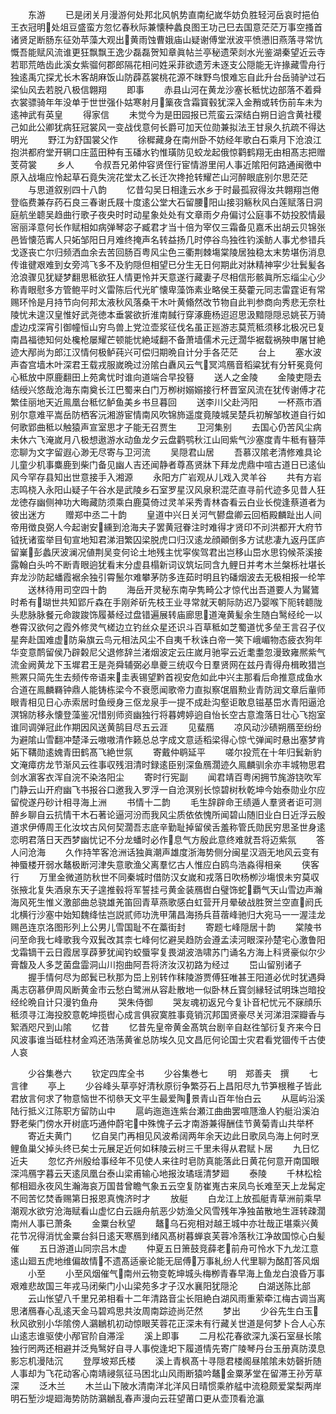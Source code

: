 <!-- { "loadSidebar": true } -->
　　东游
　　已是闭关月漫游何处邦北风帆势直南纪嵗华妨负胜轻河岳哀时挹伯王衣冠明处俎豆盛蛮方忽忆春秋际兼懐种蠡良图王功己巳去国意茫茫万事空搔首诸贤足断肠东征効苹藻大观出黄雨蚀曹娥庙山疑谢傅堂洑波平愤懑旧燕落寻常忼慨吾能赋风流谁更狂飘飘王逸少磊磊贺知章眞帖兰亭秘遗荣剡水光鉴湖秦望近云寺若耶荒皓齿此溪女紫骝何郡郎隔花相问姓采菲欲遗芳未逐支公隠能无许掾藏雪舟行独逺禹宂探尤长木客胡麻饭山防薜荔裳桃花源不昩野鸟恨难忘自此升台岳骑驴过石梁仙风去若脱八极信翺翔
　　即事
　　赤县山河在黄龙沙塞长秪忧边部落不着舜衣裳骠骑年年没单于世世强仆姑寒射月篥夜含霜寳毂犹深入金矟或转伤前车未为逺神武有英皇
　　得家信
　　未觉今为是田园报已荒蛮云深结白朔日逈含黄社稷己如此公卿犹病狂冠裳风一变战伐意何长爵可加天位勋兼拟法王甘泉久抗疏不得达明光
　　野江为舒国裳父作
　　徐穉藏身在南州卧不妨经年歌白石乘月下沧浪江抱洪都府堂开辋口庄蓝田种有玉磻水钓惟璜防见蛟龙起俄惊鹳鹤翔无由相髙志把赠芰荷裳
　　乡人
　　令叔吾兄弟仲容贤侄行宦情游里闬人事近隂阳何路通闽徼中原入战塲应怜起草石竟失浣花堂太乙长迁次搀抢转耀芒山河醉眼底别尔思茫茫
　　与思道叙别四十八韵
　　忆昔勾吴日相逢云水乡于时最孤寂得汝共翺翔岂倦登临费兼存药石良三春谢氏屐十度逺公堂大石留腰阳山接羽觞秋风白莲赋落日洞庭航坐聼吴趋曲行歌子夜央时时动星象处处有文章雨夕舟偏讨公庭事不妨投胶情最宻丽泽意何长作赋相如病弹琴宓子臧君才当十倍为宰仅三霜备见嘉禾出胡云贝锦张邑皆懐范寗人只妬邹阳日月难终掩声名转益扬几时停谷鸟独徃钓溪鲂人事尤参错兵戈逐丧亡尔归频洒血余去苦回肠百粤风尘色三衢荆棘塲棠陵居独稳太末势堪伤消息传谁徤艰难到女旁鸿飞多不及豹隠但相望已分生无日何期此对牀精神寜少壮鬂髪各沧浪骤见犹疑梦翻思秪欲狂人情更怜并天意遂行藏妻子尽相信形骸眞所忘缁尘心少称青眼慰多方管鲍平时义雷陈后代光旷懐卑藻饰素业略侯王葵藿元同志雷霆讵有常赐环怜是月持节向何邦太液秋风落桑干木叶黄翛然改节物自此判参商向秀悲无奈杜陵忧未遑汉皇惟好武尧徳本垂裳欲折淮南馘行穿涿鹿杨迢迢思汲黯隠隠忌姚苌万骑虚边戍深宵引御幢恒山穷鸟兽上党泣壶浆征伐名虽正廵游志莫荒秪须移北极况已复南昌福徳知何处欃枪屡耀芒顿能忧絶域翻不备萧墙儒术元迂濶华裾载祸殃申屠甘絶迹大邴尚为郎江汉情何极鲈莼兴可偿归期晩自计分手各茫茫
　　台上
　　塞水波声杳宫墙木叶深君王载戎服嵗晩过汾隂白纛风云气冥鸿鴈音稻粱犹有分轩冕竟何心秪放中原鹿翻田上苑禽忧时谁向道端合早投簮
　　送人之金陵
　　金陵吏隠去结绶兴悠哉沧海东南奠长江巴蜀来白门万栁树嫋嫋接行杯晋室风流在犹传谢傅才花繁佳丽地天近鳯凰台秪忆鲈鱼美乡书旦暮回
　　送李川父赴沔阳
　　一杯燕市酒别尔意难平嵩岳防栖客沅湘游宦情南风吹锦斾遥度竟陵城吴楚兵初解邹枚道自行如何歌郢曲秪以触猿声宣室思才子能无召贾生
　　卫河集别
　　去国心仍苦风尘病未休六飞淹嵗月八极想遨游水动鱼龙夕云盘鹳鹗秋江山囘紫气沙塞度青牛秪有簮萍恋聊为文字留遐心渺无尽寄与卫河流
　　吴隠君山居
　　吾慕汉隂老清修难具论儿童少机事麋鹿到柴门备见幽人吉还闻静者尊髙贤牀下拜龙虎鼎中喧古道日已逺仙风今罕存县知出世意接手入湘源
　　永阳方广岩观从儿戏入灵羊谷
　　共有方岩志鸣桡入永阳山疑子午谷水是武陵乡石室罗星汉风泉积混茫直寻前代迹多见昔人狂龙徳存幽侧神功大晦藏防须乘白鹿莫倚过灵羊采秀青林杳看云白业长傥逢蔡道者为彼出迷方
　　赠郑中丞二十韵
　　皇道中兴日关河气鬰盘卿云回栢殿麟趾出人间帝用徴良弼人今起谢安纁到沧海夫子罢黄冠眷注时难得才贤印不刓洪都开大府节钺抚诸蛮举目旬宣地知君涕泪繁囚梁脱虎口归汉逺龙顔顚倒多方试悲凄九返丹匡庐留嶪彭蠡厌波澜况値荆吴变何论土地残主忧寜俟驾君出岂移山岊水思钧候茶溪接露翰白头吟不断青眼逈犹看末分虚县榻新词议筑坛同含九鲤日并考木兰槃栎社堪长弃龙沙防起蟠霞裾余独引霄鬛尔难攀茅防多连茹时明且钓磻烟波去无极相报一纶竿
　　送林待用司空四十韵
　　海岳开灵秘东南孕隽畸公才惊代出吾道要人为鸑鷟时希有瑚世共知郢斤森在手刚斧斫先枝王业寻常就天朝际防迟乃婴喉下阨转聼陇头悲脉脉餐元命踆踆饰履綦经过盘错遍展转庙廊思道淹黄髪余生随白鹥经纶一以巻霄汉欲何之霞外修灵气槎边立钓丝众星还识斗百草秪如芝蜀道忧多垒王言召子仪星奔赴国难虚防枭旗云鸟元相法风尘不自夷千秋诛白帝一笑下峨嵋物态疲衣狗年华变意鸸留侯乃辟糓尼父退修辞兰渚烟波定云庄嵗月驰寜云近耄耋忽漫致雍熈紫气流金阙黄龙下玉墀君王是尧舜辅弼必臯夔三统収今日羣贤网在兹丹青得舟楫畋猎岂熊罴只简先生去频传帝语来圭表锡望黔首视安危如此中兴主那看后命推意成鱼水合道在鳯麟羇钟鼎人能铸栋梁今不衰愿闻歌帝力直拟察氓眉勲业青防润文章后軰师眼青相见日心赤索居时鱼绶身三伛龙泉手一提不成赴沟壑讵敢息镃基岊水青阳逼沧溟锦防移永懐登藻鉴况惜别师资幽独行将暮娉婷逈自怡长空古意澹落日壮心飞抱室谁同调弹冠此作期因风送黄鹄目尽五云涯
　　见蜚鴈
　　凉风动沙碛朔鴈至纷纷为避隂山雪翻冲楚泽云嗷嗷清作籁总总字成文意适稻梁得心惊弋弹闻时悬出塞梦肯妬下鞲勋逺媿青田鹤髙飞絶世氛
　　寄戴仲鹖延平
　　嗟尔投荒在十年归鬂新豹文淹瘴疠龙节渐风云徃事収残泪清时録逺臣别深鱼鴈濶迹久鳯麟驯余亦丰城物思君剑水濵客衣浑自浣不染洛阳尘
　　寄时行宪副
　　闻君靖百粤闲拥节旄游铙吹军门静云山开府幽飞书报谷口邀我入罗浮一自沧溟别长惊碧树秋乾坤今始泰勋业尔应留傥遂丹砂计相寻海上洲
　　书情十二韵
　　毛生辞辟命王绩遁人羣贤者讵可测醉乡聊自云抗情干木石著论逼河汾而我风尘质依依愧所闻碧山随旧业白日近浮云殷道求伊傅周王化汝坟古风何契濶吾志底辛勤耻掉留侯舌羞称管氏勋民穷思圣世身逺恋明君落日天西梦幽忧记不分龙蟠时必作息气方殷此意终难就吾将迈紫氛
　　答人问沧海
　　久作持竿客沧洲话独眞潮声雄度浙海势侧分闽星汉涵无地风云变有神蜃楼开弱水鼇极断河津失意歌渔父离羣忆古人惟应白鸥鸟浩淼得相亲
　　侠客行
　　万里金微道防秋世不同秦城时借防汉女嵗和戎落日吹杨栁沙塲恨未穷莫収张掖北复失酒泉东天子遑推毂将军誓挂弓黄金装鴈辔白璧饰蛇覇气天山雪边声瀚海风死生惟义激部曲总骁雄羌笛回青草燕歌感白虹营开月晕破战胜贺兰空直阏氏北横行沙塞中始知魏绛怯岂説贰师功洗甲蒲昌海扬兵苜蓿峰驰归大宛马一一渥洼龙赐邑连京洛图形列上公男儿雪国耻不在藁街封
　　寄题七峰隠居十韵
　　棠陵书问至命我七峰歌我今双鬂改其柰七峰何忆避吴趋防会遵孟渎河眼深孙楚宅心激鲁阳戈霜镝干云日霞居享薜萝犹闻钓蛟蜃寜复畏湖波浩啸苏门诵名方海上科贤豪似尔少膏馥及人多芝菌盘霝洞山川抱曲阿吾将济汝汉初路为经过
　　岊山留别诸子
　　握手情何尽为郎鬂已秋那为岊上别转作秣陵游贾傅狂唯甚王阳道必优时犹遇舜禹志窃慕伊周风断黄金市云愁白鹭洲从容赴散地一似卧林丘寳剑縁轻试明珠岂暗投经纶晩自计只漫钓鱼舟
　　哭朱侍御
　　哭友魂初返兄今复讣音杞忧元不寐顔乐秪须寻江海投胶意乾坤揽辔心成言俱寂寞胜事竟销沉邦国贤豪尽关河涕泪深瓣香与絮酒咫尺到山隂
　　忆昔
　　忆昔先皇帝黄金髙筑台剧辛自赵徃邹衍复齐来今日风波事谁当砥柱材金鸡还浩荡黄雀总防埃久见文昌厄何论国士灾君看党锢传千古使人哀










　　少谷集巻六
　　钦定四库全书
　　少谷集巻七
　　明　郑善夫　撰
　　七言律
　　亭上
　　少谷峰头草亭好清秋原衍争繁芬石上昌阳尽九节笋根稚子皆此君放言何求了物意恼世不彻叅天文平生最爱陶景青山百年怡白云
　　从扈屿沿溪陆行抵义江陈职方留防山中
　　扈屿迤迤连紫台瀬江曲曲罢喧豗渔人钓艇沿溪泊野老柴门傍水开树底巧通仲蔚宅中殊愧子云才南游兼得酬佳节黄菊青山共举杯
　　寄近夫黄门
　　忆自吴门再相见风波希阔两年余天边此日歌凤鸟海上何时烹鲤鱼巢父掉头终已矣士元展足近何如秣陵云树三千里未得从君赋卜居
　　九日忆近夫
　　忽忆齐州殷给事经年不见使人来往时皂防真能落此日黄花何意开南国眼深鸿鴈字暮云天逺凤凰台泰山梁甫输心地报汝璚瑶清梦廻
　　泰陵
　　千林松桧郁相廻永夜风生瀚海哀万国昔曾瞻气象五云空复防崔嵬古来凤鸟长难至天上龙髯定不囘苦忆焚香赐第日报恩真愧济时才
　　放艇
　　白龙江上放孤艇青草洲前乘早潮观水欲穷沧海赋看山虚忆白云謡舟航恶少妨渔父风雪残年净独苖散地生涯转疎濶南州人事已萧条
　　金粟台秋望
　　鼇乌石宛相对越王城中亦壮哉正堪乘兴黄花节况得消忧金粟台斜日逺天寒鴈到绪风髙树暮蝉哀芙蓉冷落秋江净故国惊心白髪催
　　五日游道山同宗吕木虚
　　仲夏五日箫鼓竞薛老前舟可怜水下九龙江意逺山廻五虎地维偏故情不遗髙适豪论能无屈傅万事糺纷人代里聊为酩酊答风烟
　　小至
　　小至风烟催气南州云物变乾坤城头梅栁青春早海上鱼龙白浪昏万事艰难悲故国三年戎马闭柴门小山梁苑多才子汉水襄阳犹隠沦
　　白湖送陈比部
　　云山怅望八千里兄弟相看十二年清路音尘长阻絶白湖风雨重萦牵江梅古调当离思渚鴈春心乱逺天金马碧鸡思共汝周南踪迹尚茫然
　　梦出
　　少谷先生白玉秋风欲别小华隂傍人鸂鶒机初动惊眼芙蓉花正深未有行藏关世道是何梦卜合人心东山逺志谁驱使小邴官阶自滞淫
　　溪上即事
　　二月松花春欲深九溪石室昼长隂独行罔两还相避并泛鳬鹥好自寻人事傥逢圯下履道情先寄广陵琴丹台玉册真防漠息影忘机漫陆沉
　　登厚坡郑氏楼
　　溪上青枫髙十寻隠君楼阁昼隂隂未妨磬折随人事却为飞花动客心南靖祲氛征马困北山风雨断猿吟鼇金粟茅堂在留滞王孙芳草深
　　泛木兰
　　木兰山下陂水清南洋北洋风日晴惯乘舴艋中流稳颇爱棠梨两岸明石堑沙堤廻海势防防鸂鶒乱春声漫向云荘望莆口更从壶顶看沧瀛

